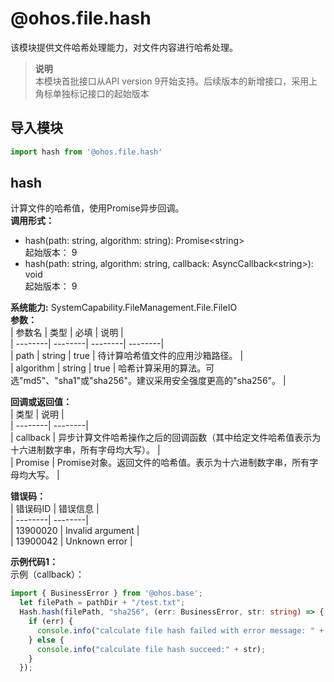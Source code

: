 # @ohos.file.hash    
该模块提供文件哈希处理能力，对文件内容进行哈希处理。  
> **说明**   
>本模块首批接口从API version 9开始支持。后续版本的新增接口，采用上角标单独标记接口的起始版本  
  
## 导入模块  
  
```js    
import hash from '@ohos.file.hash'    
```  
    
## hash    
计算文件的哈希值，使用Promise异步回调。  
 **调用形式：**     
    
- hash(path: string, algorithm: string): Promise\<string>    
起始版本： 9    
- hash(path: string, algorithm: string, callback: AsyncCallback\<string>): void    
起始版本： 9  
  
 **系统能力:**  SystemCapability.FileManagement.File.FileIO    
 **参数：**     
| 参数名 | 类型 | 必填 | 说明 |  
| --------| --------| --------| --------|  
| path | string | true | 待计算哈希值文件的应用沙箱路径。 |  
| algorithm | string | true | 哈希计算采用的算法。可选"md5"、"sha1"或"sha256"。建议采用安全强度更高的"sha256"。 |  
    
 **回调或返回值：**     
| 类型 | 说明 |  
| --------| --------|  
| callback | 异步计算文件哈希操作之后的回调函数（其中给定文件哈希值表示为十六进制数字串，所有字母均大写）。 |  
| Promise<string> | Promise对象。返回文件的哈希值。表示为十六进制数字串，所有字母均大写。 |  
    
    
 **错误码：**     
| 错误码ID | 错误信息 |  
| --------| --------|  
| 13900020 | Invalid argument |  
| 13900042 | Unknown error |  
    
 **示例代码1：**   
示例（callback）：  
```ts    
import { BusinessError } from '@ohos.base';  
  let filePath = pathDir + "/test.txt";  
  Hash.hash(filePath, "sha256", (err: BusinessError, str: string) => {  
    if (err) {  
      console.info("calculate file hash failed with error message: " + err.message + ", error code: " + err.code);  
    } else {  
      console.info("calculate file hash succeed:" + str);  
    }  
  });  
    
```    
  
